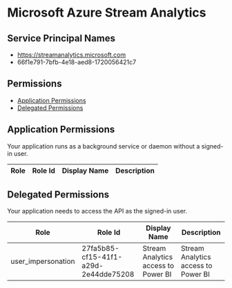 # Microsoft Azure Stream Analytics
## Service Principal Names
- https://streamanalytics.microsoft.com
- 66f1e791-7bfb-4e18-aed8-1720056421c7

 ## Permissions
- [Application Permissions](#application-permissions)
- [Delegated Permissions](#delegated-permissions)

## Application Permissions
Your application runs as a background service or daemon without a signed-in user.

| Role | Role Id | Display Name | Description |
|---|---|---|---|

## Delegated Permissions
Your application needs to access the API as the signed-in user. 

| Role | Role Id | Display Name | Description |
|---|---|---|---|
| user_impersonation | 27fa5b85-cf15-41f1-a29d-2e44dde75208 | Stream Analytics access to Power BI | Stream Analytics access to Power BI |

